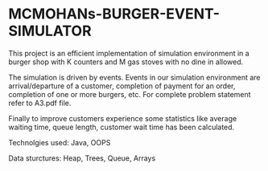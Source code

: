 # MCMOHANs-BURGER-EVENT-SIMULATOR
This project is an efficient implementation of simulation environment in a burger shop with K counters and M gas stoves with no dine in allowed. 

The simulation is driven by events. Events in our simulation environment are arrival/departure of a customer, completion of payment for an order, completion of one or more burgers, etc.
For complete problem statement refer to A3.pdf file.

Finally to improve customers experience some statistics like average waiting time, queue length, customer wait time has been calculated.


Technolgies used: Java, OOPS

Data sturctures: Heap, Trees, Queue, Arrays
